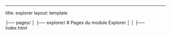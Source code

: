 ---
title: explorer
layout: template

├── pages/
│   ├── explorer/           # Pages du module Explorer
│   │   ├── index.html  

